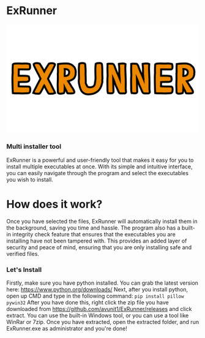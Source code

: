 # ExRunner 

<img src="https://raw.githubusercontent.com/avunit1/ExRunner/main/banner.png">

### Multi installer tool

ExRunner is a powerful and user-friendly tool that makes it easy for you to install multiple executables at once. With its simple and intuitive interface, you can easily navigate through the program and select the executables you wish to install.

# How does it work?

Once you have selected the files, ExRunner will automatically install them in the background, saving you time and hassle. The program also has a built-in integrity check feature that ensures that the executables you are installing have not been tampered with. This provides an added layer of security and peace of mind, ensuring that you are only installing safe and verified files.

### Let's Install

Firstly, make sure you have python installed. You can grab the latest version here: https://www.python.org/downloads/
Next, after you install python, open up CMD and type in the following command:
```pip install pillow pywin32```
After you have done this, right click the zip file you have downloaded from https://github.com/avunit1/ExRunner/releases and click extract. You can use the built-in Windows tool, or you can use a tool like WinRar or 7zip.
Once you have extracted, open the extracted folder, and run ExRunner.exe as administrator and you're done!
